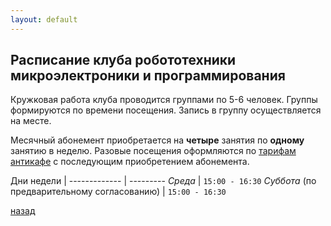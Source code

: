 ```yaml
---
layout: default
---
```


## Расписание клуба робототехники микроэлектроники и программирования

Кружковая работа клуба проводится группами по 5-6 человек.
Группы формируются по времени посещения. Запись в группу
осуществляется на месте.

Месячный абонемент приобретается на **четыре** занятия
по **одному** занятию в неделю. Разовые посещения оформляются
по [тарифам антикафе](/tariff) с последующим приобретением абонемента.

  Дни недели                                 |
-------------                                | ---------
*Среда*                                      | `15:00 - 16:30`
*Суббота* (по предварительному согласованию) | `15:00 - 16:30`

[назад](.)
